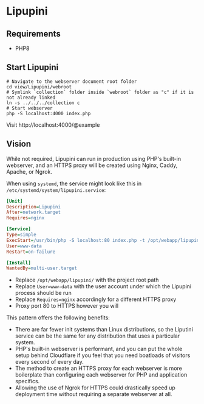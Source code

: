 # Lipupini

## Requirements

- PHP8

## Start Lipupini

```shell
# Navigate to the webserver document root folder
cd view/Lipupini/webroot
# Symlink `collection` folder inside `webroot` folder as "c" if it is not already linked
ln -s ../../../collection c
# Start webserver
php -S localhost:4000 index.php
```

Visit http://localhost:4000/@example

## Vision

While not required, Lipupini can run in production using PHP's built-in webserver, and an HTTPS proxy will be created using Nginx, Caddy, Apache, or Ngrok.

When using `systemd`, the service might look like this in `/etc/systemd/system/lipupini.service`:

```ini
[Unit]
Description=Lipupini
After=network.target
Requires=nginx

[Service]
Type=simple
ExecStart=/usr/bin/php -S localhost:80 index.php -t /opt/webapp/lipupini/view/Lipupini/webroot/
User=www-data
Restart=on-failure

[Install]
WantedBy=multi-user.target
```

- Replace `/opt/webapp/lipupini/` with the project root path
- Replace `User=www-data` with the user account under which the Lipupini process should be run
- Replace `Requires=nginx` accordingly for a different HTTPS proxy
- Proxy port 80 to HTTPS however you will

This pattern offers the following benefits:

- There are far fewer init systems than Linux distributions, so the Liputini service can be the same for any distribution that uses a particular system.
- PHP's built-in webserver is performant, and you can put the whole setup behind Cloudflare if you feel that you need boatloads of visitors every second of every day.
- The method to create an HTTPS proxy for each webserver is more boilerplate than configuring each webserver for PHP and application specifics.
- Allowing the use of Ngrok for HTTPS could drastically speed up deployment time without requiring a separate webserver at all.
